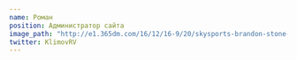 ```yaml
---
name: Роман
position: Администратор сайта
image_path: "http://e1.365dm.com/16/12/16-9/20/skysports-brandon-stone-golf-alfred-dunhill-championsh_3845761.jpg?20161204113808"
twitter: KlimovRV
---
```

